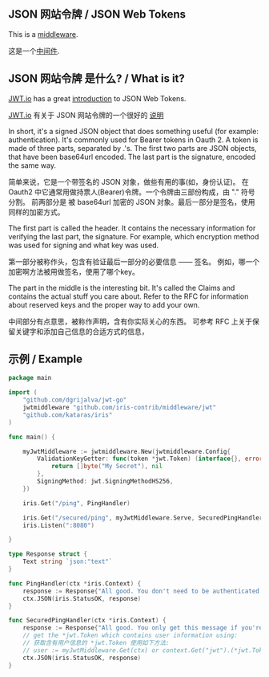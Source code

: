 ## JSON 网站令牌 / JSON Web Tokens


This is a [middleware](https://github.com/iris-contrib/middleware/tree/master/jwt).

这是一个[中间件](https://github.com/iris-contrib/middleware/tree/master/jwt).

## JSON 网站令牌 是什么? / What is it?

[JWT.io](https://jwt.io) has a great [introduction](https://jwt.io/introduction/) to JSON Web Tokens.

[JWT.io](https://jwt.io) 有关于 JSON 网站令牌的一个很好的 [说明](https://jwt.io/introduction/)

In short, it's a signed JSON object that does something useful (for example: authentication). 
It's commonly used for Bearer tokens in Oauth 2. A token is made of three parts, separated by .'s. 
The first two parts are JSON objects, that have been base64url encoded. The last part is the signature, encoded the same way.

简单来说，它是一个带签名的 JSON 对象，做些有用的事(如，身份认证)。
在 Oauth2 中它通常用做持票人(Bearer)令牌。一个令牌由三部份构成，由 "." 符号分割。
前两部分是 被 base64url 加密的 JSON 对象。最后一部分是签名，使用同样的加密方式。


The first part is called the header. It contains the necessary information for verifying the last part, the signature. 
For example, which encryption method was used for signing and what key was used.

第一部分被称作头，包含有验证最后一部分的必要信息 —— 签名。
例如，哪一个加密啊方法被用做签名，使用了哪个key。

The part in the middle is the interesting bit. It's called the Claims and contains the actual stuff you care about. 
Refer to the RFC for information about reserved keys and the proper way to add your own.

中间部分有点意思，被称作声明，含有你实际关心的东西。
可参考 RFC 上关于保留关键字和添加自己信息的合适方式的信息，


## 示例 / Example

```go
package main

import (
	"github.com/dgrijalva/jwt-go"
	jwtmiddleware "github.com/iris-contrib/middleware/jwt"
	"github.com/kataras/iris"
)

func main() {

	myJwtMiddleware := jwtmiddleware.New(jwtmiddleware.Config{
		ValidationKeyGetter: func(token *jwt.Token) (interface{}, error) {
			return []byte("My Secret"), nil
		},
		SigningMethod: jwt.SigningMethodHS256,
	})

	iris.Get("/ping", PingHandler)

	iris.Get("/secured/ping", myJwtMiddleware.Serve, SecuredPingHandler)
	iris.Listen(":8080")

}

type Response struct {
	Text string `json:"text"`
}

func PingHandler(ctx *iris.Context) {
	response := Response{"All good. You don't need to be authenticated to call this"}
	ctx.JSON(iris.StatusOK, response)
}

func SecuredPingHandler(ctx *iris.Context) {
	response := Response{"All good. You only get this message if you're authenticated"}
	// get the *jwt.Token which contains user information using:
	// 获取含有用户信息的 *jwt.Token 使用如下方法:
	// user := myJwtMiddleware.Get(ctx) or context.Get("jwt").(*jwt.Token)
	ctx.JSON(iris.StatusOK, response)
}
```